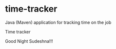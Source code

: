 # time-tracker
Java (Maven) application for tracking time on the job

Time tracker

Good Night Sudeshna!!!
